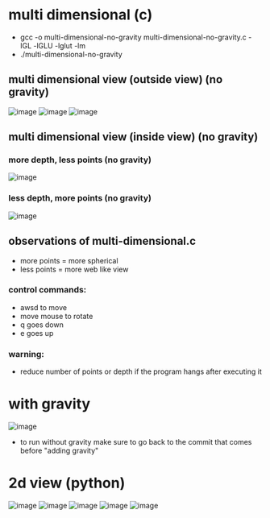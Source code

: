 # multi dimensional (c)
- gcc -o multi-dimensional-no-gravity multi-dimensional-no-gravity.c -lGL -lGLU -lglut -lm
- ./multi-dimensional-no-gravity

## multi dimensional view (outside view) (no gravity)
![image](https://github.com/mmtmn/zero-dimension-least-resistance-principle-universe-experiment/assets/42742390/e2804a69-54c1-4086-8492-6f29a843d55e)
![image](https://github.com/mmtmn/zero-dimension-least-resistance-principle-universe-experiment/assets/42742390/971f8550-9e4a-4b1a-a417-9c7892b0e6bc)
![image](https://github.com/mmtmn/zero-dimension-least-resistance-principle-universe-experiment/assets/42742390/fe63eb0d-d32d-442f-9ba2-9a5bb9254e17)

## multi dimensional view (inside view) (no gravity)


### more depth, less points (no gravity)


![image](https://github.com/mmtmn/zero-dimension-least-resistance-principle-universe-experiment/assets/42742390/f6b24ee4-ac0b-4a4a-86a6-03112936adbf)


### less depth, more points (no gravity)


![image](https://github.com/mmtmn/zero-dimension-least-resistance-principle-universe-experiment/assets/42742390/effa6459-16e3-43d2-9072-af338edd1c28)


## observations of multi-dimensional.c
- more points = more spherical
- less points = more web like view


### control commands:
- awsd to move
- move mouse to rotate
- q goes down
- e goes up


### warning:
- reduce number of points or depth if the program hangs after executing it


# with gravity
![image](https://github.com/mmtmn/zero-dimension-least-resistance-principle-universe-experiment/assets/42742390/df021ac3-9e75-47a7-aab8-ff7f59d2936e)
- to run without gravity make sure to go back to the commit that comes before "adding gravity"




# 2d view (python)
![image](https://github.com/mmtmn/zero-dimension-least-resistance-principle-universe-experiment/assets/42742390/dd95bbf7-b2dc-4d2e-ab04-9cb548d440bf)
![image](https://github.com/mmtmn/zero-dimension-least-resistance-principle-universe-experiment/assets/42742390/788cbaaa-8e58-4cda-b0d9-2c20d2bdc7a4)
![image](https://github.com/mmtmn/zero-dimension-least-resistance-principle-universe-experiment/assets/42742390/72b45162-2ee7-43ac-b167-69d97bdb6623)
![image](https://github.com/mmtmn/zero-dimension-least-resistance-principle-universe-experiment/assets/42742390/e74f02fe-47b0-4fbc-b09d-3db2ea13cc20)
![image](https://github.com/mmtmn/zero-dimension-least-resistance-principle-universe-experiment/assets/42742390/6c2b53e7-2e78-4eb5-b961-5473b5026084)



